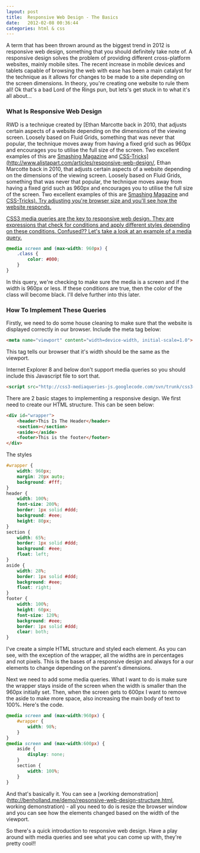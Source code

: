 ```yaml
---
layout: post
title:  Responsive Web Design - The Basics
date:   2012-02-08 00:36:44
categories: html & css
---
```


A term that has been thrown around as the biggest trend in 2012 is responsive web design, something that you should definitely take note of. A responsive design solves the problem of providing different cross-platform websites, mainly mobile sites. The recent increase in mobile devices and tablets capable of browsing the web with ease has been a main catalyst for the technique as it allows for changes to be made to a site depending on the screen dimensions. In theory, you're creating one website to rule them all! Ok that's a bad Lord of the Rings pun, but lets's get stuck in to what it's all about...

### What Is Responsive Web Design

RWD is a technique created by [Ethan Marcotte</a> back in 2010, that adjusts certain aspects of a website depending on the dimensions of the viewing screen. Loosely based on Fluid Grids, something that was never that popular, the technique moves away from having a fixed grid such as 960px and encourages you to utilise the full size of the screen. Two excellent examples of this are <a href="http://wwww.smashingmagazine.com/">Smashing Magazine</a> and <a href="http://www.css-tricks.com/">CSS-Tricks](http://www.alistapart.com/articles/responsive-web-design/, Ethan Marcotte</a> back in 2010, that adjusts certain aspects of a website depending on the dimensions of the viewing screen. Loosely based on Fluid Grids, something that was never that popular, the technique moves away from having a fixed grid such as 960px and encourages you to utilise the full size of the screen. Two excellent examples of this are <a href="http://wwww.smashingmagazine.com/">Smashing Magazine</a> and <a href="http://www.css-tricks.com/">CSS-Tricks). Try adjusting you're browser size and you'll see how the website responds.

CSS3 media queries are the key to responsive web design. They are expressions that check for conditions and apply different styles depending on these conditions. Confused?? Let's take a look at an example of a media query.

```css
@media screen and (max-width: 960px) {
    .class {
        color: #000;
    }
}
```

In this query, we're checking to make sure the media is a screen and if the width is 960px or less. If these conditions are true, then the color of the class will become black. I'll delve further into this later.

### How To Implement These Queries

Firstly, we need to do some house cleaning to make sure that the website is displayed correctly in our browser. Include the meta tag below:

```html
<meta name="viewport" content="width=device-width, initial-scale=1.0">
```

This tag tells our browser that it's width should be the same as the viewport.

Internet Explorer 8 and below don't support media queries so you should include this Javascript file to sort that.

```html
<script src="http://css3-mediaqueries-js.googlecode.com/svn/trunk/css3-mediaqueries.js"></script>
```

There are 2 basic stages to implementing a responsive design. We first need to create our HTML structure. This can be seen below:

```html
<div id="wrapper">
    <header>This Is The Header</header>
    <section></section>
    <aside></aside>
    <footer>This is the footer</footer>
</div>
```

The styles

```css
#wrapper {
    width: 960px;
    margin: 20px auto;
    background: #fff;
}
header {
    width: 100%;
    font-size: 200%;
    border: 1px solid #ddd;
    background: #eee;
    height: 80px;
}
section {
    width: 65%;
    border: 1px solid #ddd;
    background: #eee;
    float: left;
}
aside {
    width: 28%;
    border: 1px solid #ddd;
    background: #eee;
    float: right;
}
footer {
    width: 100%;
    height: 60px;
    font-size: 120%;
    background: #eee;
    border: 1px solid #ddd;
    clear: both;
}
```

I've create a simple HTML structure and styled each element. As you can see, with the exception of the wrapper, all the widths are in percentages and not pixels. This is the bases of a responsive design and always for a our elements to change depending on the parent's dimensions.

Next we need to add some media queries. What I want to do is make sure the wrapper stays inside of the screen when the width is smaller than the 960px initially set. Then, when the screen gets to 600px I want to remove the aside to make more space, also increasing the main body of text to 100%. Here's the code.

```css
@media screen and (max-width:960px) {
    #wrapper {
        width: 98%;
    }
}
@media screen and (max-width:600px) {
    aside {
        display: none;
    }
    section {
        width: 100%;
    }
}
```

And that's basically it. You can see a [working demonstration](http://benholland.me/demo/repsonsive-web-design-structure.html, working demonstration) - all you need to do is resize the browser window and you can see how the elements changed based on the width of the viewport.

So there's a quick introduction to responsive web design. Have a play around with media queries and see what you can come up with, they're pretty cool!!

